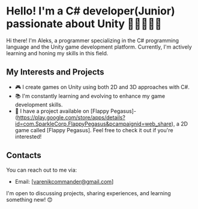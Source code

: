 # Hello! I'm a C# developer(Junior) passionate about Unity 🚀🚀🚀🚀🚀

Hi there! I'm Aleks, a programmer specializing in the C# programming language and the Unity game development platform. Currently, I'm actively learning and honing my skills in this field.

## My Interests and Projects
- 🎮 I create games on Unity using both 2D and 3D approaches with C#.
- 📚 I'm constantly learning and evolving to enhance my game development skills.
- 🌟 I have a project available on [Flappy Pegasus]-(https://play.google.com/store/apps/details?id=com.SparkleCorp.FlappyPegasus&pcampaignid=web_share),
  a 2D game called [Flappy Pegasus]. Feel free to check it out if you're interested!

## Contacts
You can reach out to me via:
- Email: [varenikcommander@gmail.com]

I'm open to discussing projects, sharing experiences, and learning something new! 😊
